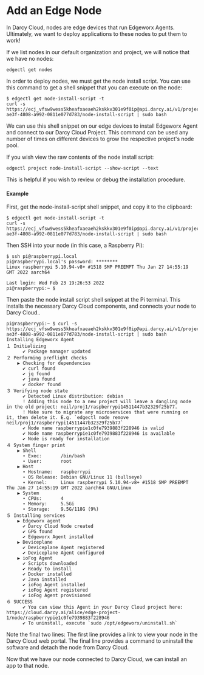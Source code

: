 # Add an Edge Node

In Darcy Cloud, nodes are edge devices that run Edgeworx Agents. Ultimately, we want to deploy applications to these nodes to put them to work!

If we list nodes in our default organization and project, we will notice that we have no nodes:

```
edgectl get nodes
```

In order to deploy nodes, we must get the node install script. You can use this command to get a shell snippet that you can execute on the node:

```
$ edgectl get node-install-script -t
curl -s https://ecj_vfsw9wess5kheafxaeaeh2kskkv301e9f0ip@api.darcy.ai/v1/project/b75676cb-ae3f-4808-a992-0811e077d783/node-install-script | sudo bash
```

We can use this shell snippet on our edge devices to install Edgeworx Agent and connect to our Darcy Cloud Project. This command can be used any number of times on different devices to grow the respective project's node pool.

If you wish view the raw contents of the node install script:

```
edgectl project node-install-script --show-script --text
```

This is helpful if you wish to review or debug the installation procedure.

#### Example

First, get the node-install-script shell snippet, and copy it to the clipboard:

```
$ edgectl get node-install-script -t
curl -s https://ecj_vfsw9wess5kheafxaeaeh2kskkv301e9f0ip@api.darcy.ai/v1/project/b75676cb-ae3f-4808-a992-0811e077d783/node-install-script | sudo bash
```

Then SSH into your node (in this case, a Raspberry Pi):

```
$ ssh pi@raspberrypi.local
pi@raspberrypi.local's password: ********
Linux raspberrypi 5.10.94-v8+ #1518 SMP PREEMPT Thu Jan 27 14:55:19 GMT 2022 aarch64

Last login: Wed Feb 23 19:26:53 2022
pi@raspberrypi:~ $
```

Then paste the node install script shell snippet at the Pi terminal. This installs the necessary Darcy Cloud components, and connects your node to Darcy Cloud..&#x20;

```
pi@raspberrypi:~ $ curl -s https://ecj_vfsw9wess5kheafxaeaeh2kskkv301e9f0ip@api.darcy.ai/v1/project/b75676cb-ae3f-4808-a992-0811e077d783/node-install-script | sudo bash
Installing Edgeworx Agent
１ Initializing
      ✔ Package manager updated
２ Performing preflight checks
    ▶ Checking for dependencies
      ✔ curl found
      ✔ jq found
      ✔ java found
      ✔ docker found
３ Verifying node state
      ✔ Detected Linux distribution: debian
      ! Adding this node to a new project will leave a dangling node in the old project: neil/proj1/raspberrypi14511447b32329f25b77.
      ! Make sure to migrate any microservices that were running on it, then delete it. E.g. `edgectl node remove neil/proj1/raspberrypi14511447b32329f25b77`
      ✔ Node name raspberrypie1c0fe7939883f228946 is valid
      ✔ Node name raspberrypie1c0fe7939883f228946 is available
      ✔ Node is ready for installation
４ System finger print
    ▶ Shell
      ∙ Exec:       /bin/bash
      ∙ User:       root
    ▶ Host
      ∙ Hostname:   raspberrypi
      ∙ OS Release: Debian GNU/Linux 11 (bullseye)
      ∙ Kernel:     Linux raspberrypi 5.10.94-v8+ #1518 SMP PREEMPT Thu Jan 27 14:55:19 GMT 2022 aarch64 GNU/Linux
    ▶ System
      ∙ CPUs:       4
      ∙ Memory:     5.5Gi
      ∙ Storage:    9.5G/118G (9%)
５ Installing services
    ▶ Edgeworx agent
      ✔ Darcy Cloud Node created
      ✔ GPG found
      ✔ Edgeworx Agent installed
    ▶ Deviceplane
      ✔ Deviceplane Agent registered
      ✔ Deviceplane Agent configured
    ▶ ioFog Agent
      ✔ Scripts downloaded
      ✔ Ready to install
      ✔ Docker installed
      ✔ Java installed
      ✔ ioFog Agent installed
      ✔ ioFog Agent registered
      ✔ ioFog Agent provisioned
６ SUCCESS
      ✔ You can view this Agent in your Darcy Cloud project here: https://cloud.darcy.ai/alice/edge-project-1/node/raspberrypie1c0fe7939883f228946
      ✔ To uninstall, execute `sudo /opt/edgeworx/uninstall.sh`
```

Note the final two lines: The first line provides a link to view your node in the Darcy Cloud web portal. The final line provides a command to uninstall the software and detach the node from Darcy Cloud.

Now that we have our node connected to Darcy Cloud, we can install an app to that node.
